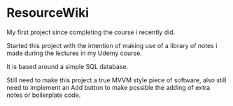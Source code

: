 # ResourceWiki
My first project since completing the course i recently did.

Started this project with the intention of making use of a library of notes i made during the lectures in my Udemy course.

It is based around a simple SQL database.

Still need to make this project a true MVVM style piece of software, also still need to implement an Add button to make possible the 
adding of extra notes or boilerplate code.

